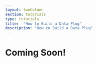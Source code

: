 ```yaml
---
layout: twoColumn
section: tutorials
type: tutorials
title:  "How to Build a Data Plug"
description: "How to Build a Data Plug"
---
```


# Coming Soon!
